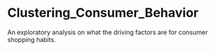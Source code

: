 # Clustering_Consumer_Behavior
An exploratory analysis on what the driving factors are for consumer shopping habits. 
